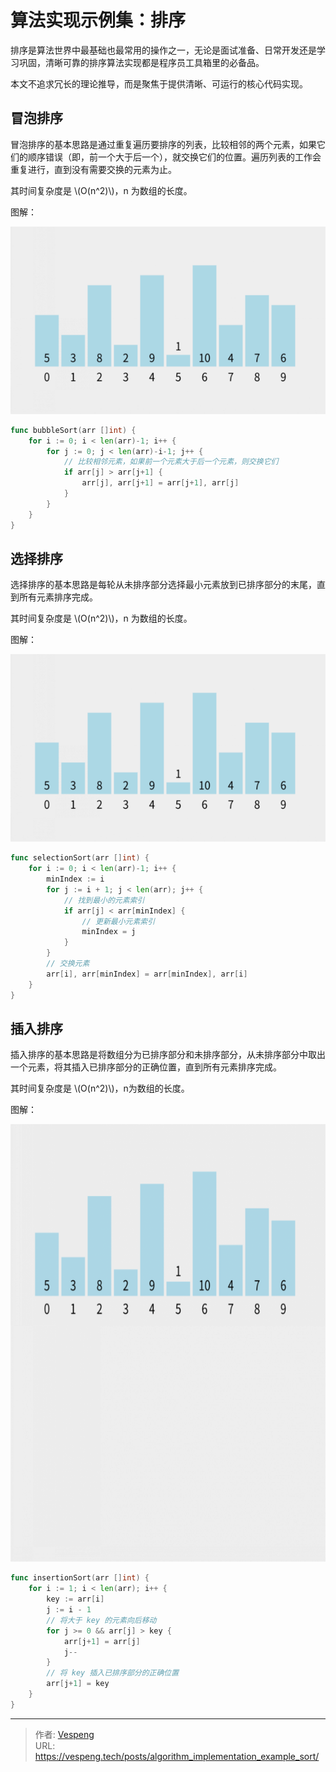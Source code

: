 # 算法实现示例集：排序


排序是算法世界中最基础也最常用的操作之一，无论是面试准备、日常开发还是学习巩固，清晰可靠的排序算法实现都是程序员工具箱里的必备品。 

本文不追求冗长的理论推导，而是聚焦于提供清晰、可运行的核心代码实现。
<!--more-->

## 冒泡排序

冒泡排序的基本思路是通过重复遍历要排序的列表，比较相邻的两个元素，如果它们的顺序错误（即，前一个大于后一个），就交换它们的位置。遍历列表的工作会重复进行，直到没有需要交换的元素为止。

其时间复杂度是 \\(O(n^2)\\)，n 为数组的长度。

图解：

<img src="./images/bubble_sort.gif" alt="冒泡排序" style="width: 650px; height: 300px;">

```go {data-open=true}
func bubbleSort(arr []int) {
    for i := 0; i < len(arr)-1; i++ {
        for j := 0; j < len(arr)-i-1; j++ {
			// 比较相邻元素，如果前一个元素大于后一个元素，则交换它们
            if arr[j] > arr[j+1] {
				arr[j], arr[j+1] = arr[j+1], arr[j]
            }
        }
    }
}
```

## 选择排序

选择排序的基本思路是每轮从未排序部分选择最小元素放到已排序部分的末尾，直到所有元素排序完成。

其时间复杂度是 \\(O(n^2)\\)，n 为数组的长度。

图解：

<img src="./images/selection_sort.gif" alt="选择排序" style="width: 650px; height: 300px;">

```go {data-open=true}
func selectionSort(arr []int) {
	for i := 0; i < len(arr)-1; i++ {
		minIndex := i
		for j := i + 1; j < len(arr); j++ {
			// 找到最小的元素索引
			if arr[j] < arr[minIndex] {
				// 更新最小元素索引
				minIndex = j
            }
        }
		// 交换元素
		arr[i], arr[minIndex] = arr[minIndex], arr[i]
    }
}
```

## 插入排序

插入排序的基本思路是将数组分为已排序部分和未排序部分，从未排序部分中取出一个元素，将其插入已排序部分的正确位置，直到所有元素排序完成。

其时间复杂度是 \\(O(n^2)\\)，n为数组的长度。

图解：

<img src="./images/insertion_sort.gif" alt="插入排序" style="width: 650px; height: 700px;">

```go {data-open=true}
func insertionSort(arr []int) {
    for i := 1; i < len(arr); i++ {
        key := arr[i]
        j := i - 1
        // 将大于 key 的元素向后移动
        for j >= 0 && arr[j] > key {
            arr[j+1] = arr[j]
            j--
        }
		// 将 key 插入已排序部分的正确位置
		arr[j+1] = key
	}
}
```


---

> 作者: [Vespeng](https://github.com/vespeng/)  
> URL: https://vespeng.tech/posts/algorithm_implementation_example_sort/  

